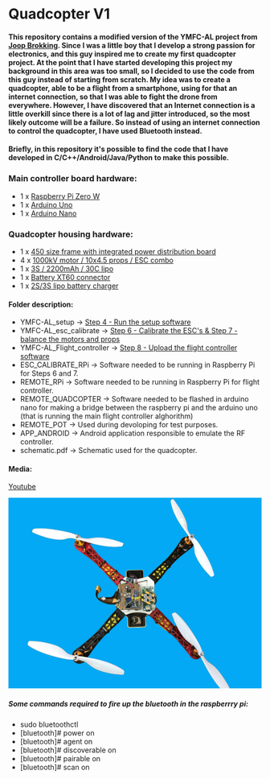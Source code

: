 # Quadcopter V1

#### This repository contains a modified version of the YMFC-AL project from [Joop Brokking](http://www.brokking.net/ymfc-al_main.html). Since I was a little boy that I develop a strong passion for electronics, and this guy inspired me to create my first quadcopter project. At the point that I have started developing this project my background in this area was too small, so I decided to use the code from this guy instead of starting from scratch. My idea was to create a quadcopter, able to be a flight from a smartphone, using for that an internet connection, so that I was able to fight the drone from everywhere. However, I have discovered that an Internet connection is a little overkill since there is a lot of lag and jitter introduced, so the most likely outcome will be a failure. So instead of using an internet connection to control the quadcopter, I have used Bluetooth instead.  

#### Briefly, in this repository it's possible to find the code that I have developed in C/C++/Android/Java/Python to make this possible.

### Main controller board hardware:
  - 1 x [Raspberry Pi Zero W](https://www.kubii.fr/les-cartes-raspberry-pi/1851-raspberry-pi-zero-w-kubii-3272496006997.html?src=raspberrypi)
  - 1 x [Arduino Uno](https://www.aliexpress.com/item/32665372585.html)
  - 1 x [Arduino Nano](https://www.aliexpress.com/item/32989224656.htm)

### Quadcopter housing hardware:
  - 1 x [450 size frame with integrated power distribution board](https://www.aliexpress.com/item/4000129400366.html)
  - 4 x [1000kV motor / 10x4.5 props / ESC combo](https://www.aliexpress.com/item/2035093137.html)
  - 1 x [3S / 2200mAh / 30C lipo](https://www.dx.com/p/11-1v-2200mah-30c-li-polymer-battery-pack-for-450-helicopter-dji-phantom-1-450-quadcopter-2048977.html#.Xlpl7C2tEWo)
  - 1 x [Battery XT60 connector](https://www.aliexpress.com/item/33061763696.html)
  - 1 x [2S/3S lipo battery charger](https://www.aliexpress.com/item/4000106254839.html)
  
#### Folder description:
  - YMFC-AL_setup -> [Step 4 - Run the setup software](http://www.brokking.net/ymfc-al_main.html)
  - YMFC-AL_esc_calibrate -> [Step 6 - Calibrate the ESC's & Step 7 - balance the motors and props](http://www.brokking.net/ymfc-al_main.html)
  - YMFC-AL_Flight_controller -> [Step 8 - Upload the flight controller software](http://www.brokking.net/ymfc-al_main.html)
  - ESC_CALIBRATE_RPi -> Software needed to be running in Raspberry Pi for Steps 6 and 7.
  - REMOTE_RPi -> Software needed to be running in Raspberry Pi for flight controller.
  - REMOTE_QUADCOPTER -> Software needed to be flashed in arduino nano for making a bridge between the raspberry pi and the arduino uno (that is running the main flight controller alghorithm)
  - REMOTE_POT -> Used during devoloping for test purposes.
  - APP_ANDROID -> Android application responsible to emulate the RF controller.
  - schematic.pdf -> Schematic used for the quadcopter.
  
#### Media:
[Youtube](https://www.youtube.com/watch?v=6dJKzOPGX_o)

![Quadcopter Image](/images/quadcopter.png)


##### Some commands required to fire up the bluetooth in the raspberrry pi:
  * sudo bluetoothctl
  * [bluetooth]# power on
  * [bluetooth]# agent on
  * [bluetooth]# discoverable on
  * [bluetooth]# pairable on
  * [bluetooth]# scan on
